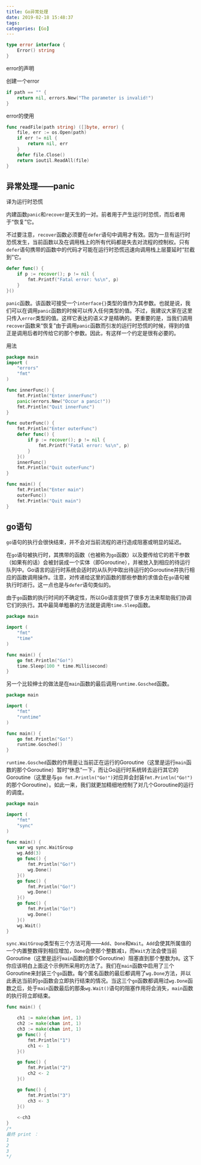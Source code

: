 ```yaml
---
title: Go异常处理
date: 2019-02-18 15:48:37
tags:
categories: [Go]
---
```


```go
type error interface { 
    Error() string
}
```

error的声明

创建一个error

```go
if path == "" {
    return nil, errors.New("The parameter is invalid!")
}   
```

error的使用

```go
func readFile(path string) ([]byte, error) {
    file, err := os.Open(path)
    if err != nil {
        return nil, err
    }
    defer file.Close()
    return ioutil.ReadAll(file)
}
```

## 异常处理——panic

译为运行时恐慌

内建函数`panic`和`recover`是天生的一对。前者用于产生运行时恐慌，而后者用于“恢复”它。

不过要注意，`recover`函数必须要在`defer`语句中调用才有效。因为一旦有运行时恐慌发生，当前函数以及在调用栈上的所有代码都是失去对流程的控制权。只有`defer`语句携带的函数中的代码才可能在运行时恐慌迅速向调用栈上层蔓延时“拦截到”它。

```go
defer func() {
    if p := recover(); p != nil {
        fmt.Printf("Fatal error: %s\n", p)
    }
}()
```

`panic`函数。该函数可接受一个`interface{}`类型的值作为其参数。也就是说，我们可以在调用`panic`函数的时候可以传入任何类型的值。不过，我建议大家在这里只传入`error`类型的值。这样它表达的语义才是精确的。更重要的是，当我们调用`recover`函数来“恢复”由于调用`panic`函数而引发的运行时恐慌的时候，得到的值正是调用后者时传给它的那个参数。因此，有这样一个约定是很有必要的。

用法

```go
package main
import (
	"errors"
	"fmt"
)

func innerFunc() {
	fmt.Println("Enter innerFunc")
	panic(errors.New("Occur a panic!"))
	fmt.Println("Quit innerFunc")
}

func outerFunc() {
	fmt.Println("Enter outerFunc")
	defer func() {
		if p := recover(); p != nil {
			fmt.Printf("Fatal error: %s\n", p)
		}
	}()
	innerFunc()
	fmt.Println("Quit outerFunc")
}

func main() {
	fmt.Println("Enter main")
	outerFunc()
	fmt.Println("Quit main")
}
```

## go语句

`go`语句的执行会很快结束，并不会对当前流程的进行造成阻塞或明显的延迟。

在`go`语句被执行时，其携带的函数（也被称为`go`函数）以及要传给它的若干参数（如果有的话）会被封装成一个实体（即Goroutine），并被放入到相应的待运行队列中。Go语言的运行时系统会适时的从队列中取出待运行的Goroutine并执行相应的函数调用操作。注意，对传递给这里的函数的那些参数的求值会在`go`语句被执行时进行。这一点也是与`defer`语句类似的。



由于`go`函数的执行时间的不确定性，所以Go语言提供了很多方法来帮助我们协调它们的执行。其中最简单粗暴的方法就是调用`time.Sleep`函数。

```go
package main

import (
    "fmt"
    "time"
)

func main() {
    go fmt.Println("Go!")
    time.Sleep(100 * time.Millisecond)
}
```

另一个比较绅士的做法是在`main`函数的最后调用`runtime.Gosched`函数。

```go
package main

import (
    "fmt"
    "runtime"
)

func main() {
    go fmt.Println("Go!")
    runtime.Gosched()
}
```

`runtime.Gosched`函数的作用是让当前正在运行的Goroutine（这里是运行`main`函数的那个Goroutine）暂时“休息”一下，而让Go运行时系统转去运行其它的Goroutine（这里是与`go fmt.Println("Go!")`对应并会封装`fmt.Println("Go!")`的那个Goroutine）。如此一来，我们就更加精细地控制了对几个Goroutine的运行的调度。

```go
package main

import (
    "fmt"
    "sync"
)

func main() {
    var wg sync.WaitGroup
    wg.Add(3)
    go func() {
        fmt.Println("Go!")
        wg.Done()
    }()
    go func() {
        fmt.Println("Go!")
        wg.Done()
    }()
    go func() {
        fmt.Println("Go!")
        wg.Done()
    }()
    wg.Wait()
}
```

`sync.WaitGroup`类型有三个方法可用——`Add`、`Done`和`Wait`。`Add`会使其所属值的一个内置整数得到相应增加，`Done`会使那个整数减`1`，而`Wait`方法会使当前Goroutine（这里是运行`main`函数的那个Goroutine）阻塞直到那个整数为`0`。这下你应该明白上面这个示例所采用的方法了。我们在`main`函数中启用了三个Goroutine来封装三个`go`函数。每个匿名函数的最后都调用了`wg.Done`方法，并以此表达当前的`go`函数会立即执行结束的情况。当这三个`go`函数都调用过`wg.Done`函数之后，处于`main`函数最后的那条`wg.Wait()`语句的阻塞作用将会消失，`main`函数的执行将立即结束。

```go
func main() {

	ch1 := make(chan int, 1)
	ch2 := make(chan int, 1)
	ch3 := make(chan int, 1)
	go func() {
		fmt.Println("1")
		ch1 <- 1
	}()

	go func() {
		fmt.Println("2")
		ch2 <- 2
	}()

	go func() {
		fmt.Println("3")
		ch3 <- 3
	}()
    
	<-ch3
}
/*
最终 print ：
1
2
3
*/
```



